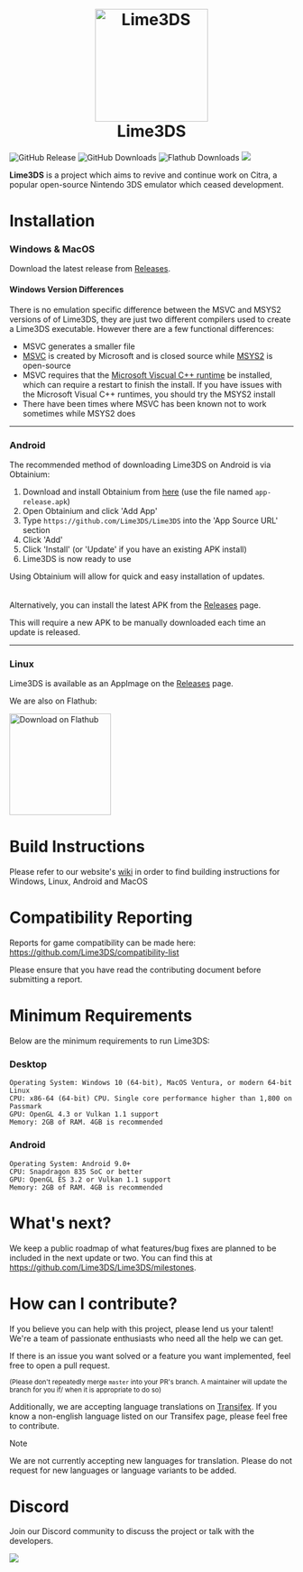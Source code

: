 <h1 align="center">
  <br>
  <a href="[https://github.com/Lime3DS]"><img src="https://raw.githubusercontent.com/Lime3DS/Lime3DS/1b1c4f29d4280c750702459fd9a6ada539a4e9a9/dist/lime.svg" alt="Lime3DS" width="200"></a>
  <br>
  <b>Lime3DS</b>
  <br>
</h1>

![GitHub Release](https://img.shields.io/github/v/release/Lime3DS/Lime3DS?label=Current%20Release)
![GitHub Downloads](https://img.shields.io/github/downloads/Lime3DS/Lime3DS/total?logo=github&label=GitHub%20Downloads)
![Flathub Downloads](https://img.shields.io/flathub/downloads/io.github.lime3ds.Lime3DS?logo=Flathub&label=Flathub%20Downloads)
![](https://github.com/Lime3DS/Lime3DS/actions/workflows/build.yml/badge.svg)

<b>Lime3DS</b> is a project which aims to revive and continue work on Citra, a popular open-source Nintendo 3DS emulator which ceased development.

# Installation

### Windows & MacOS

Download the latest release from [Releases](https://github.com/Lime3DS/Lime3DS/releases).

#### Windows Version Differences
There is no emulation specific difference between the MSVC and MSYS2 versions of of Lime3DS, they are just two different compilers used to create a Lime3DS executable. However there are a few functional differences:
* MSVC generates a smaller file
* [MSVC](https://learn.microsoft.com/en-us/cpp/windows/latest-supported-vc-redist) is created by Microsoft and is closed source while [MSYS2](https://www.msys2.org/) is open-source
* MSVC requires that the [Microsoft Viscual C++ runtime](https://learn.microsoft.com/en-us/cpp/windows/latest-supported-vc-redist) be installed, which can require a restart to finish the install. If you have issues with the Microsoft Visual C++ runtimes, you should try the MSYS2 install
* There have been times where MSVC has been known not to work sometimes while MSYS2 does

---
### Android
The recommended method of downloading Lime3DS on Android is via Obtainium:
1. Download and install Obtainium from [here](https://github.com/ImranR98/Obtainium/releases) (use the file named `app-release.apk`)
2. Open Obtainium and click 'Add App'
3. Type `https://github.com/Lime3DS/Lime3DS` into the 'App Source URL' section
4. Click 'Add'
5. Click 'Install' (or 'Update' if you have an existing APK install)
6. Lime3DS is now ready to use

Using Obtainium will allow for quick and easy installation of updates.
\
\
\
Alternatively, you can install the latest APK from the [Releases](https://github.com/Lime3DS/Lime3DS/releases) page.

This will require a new APK to be manually downloaded each time an update is released.

---
### Linux

Lime3DS is available as an AppImage on the [Releases](https://github.com/Lime3DS/Lime3DS/releases) page.

We are also on Flathub:

<a href=https://flathub.org/apps/io.github.lime3ds.Lime3DS><img width='180' alt='Download on Flathub' src='https://dl.flathub.org/assets/badges/flathub-badge-en.png'/></a>

# Build Instructions
Please refer to our website's [wiki](https://github.com/Lime3DS/Lime3DS/wiki/Building-From-Source) in order to find building instructions for Windows, Linux, Android and MacOS

# Compatibility Reporting
Reports for game compatibility can be made here: https://github.com/Lime3DS/compatibility-list

Please ensure that you have read the contributing document before submitting a report.

# Minimum Requirements
Below are the minimum requirements to run Lime3DS:
### Desktop
```
Operating System: Windows 10 (64-bit), MacOS Ventura, or modern 64-bit Linux
CPU: x86-64 (64-bit) CPU. Single core performance higher than 1,800 on Passmark
GPU: OpenGL 4.3 or Vulkan 1.1 support
Memory: 2GB of RAM. 4GB is recommended
```
### Android
```
Operating System: Android 9.0+
CPU: Snapdragon 835 SoC or better
GPU: OpenGL ES 3.2 or Vulkan 1.1 support
Memory: 2GB of RAM. 4GB is recommended
```

# What's next?
We keep a public roadmap of what features/bug fixes are planned to be included in the next update or two.
You can find this at https://github.com/Lime3DS/Lime3DS/milestones.

# How can I contribute?
If you believe you can help with this project, please lend us your talent! We're a team of passionate enthusiasts who need all the help we can get.

If there is an issue you want solved or a feature you want implemented, feel free to open a pull request.

<sup>(Please don't repeatedly merge `master` into your PR's branch. A maintainer will update the branch for you if/ when it is appropriate to do so)</sup>

Additionally, we are accepting language translations on [Transifex](https://app.transifex.com/lime3ds/lime3ds). If you know a non-english language listed on our Transifex page, please feel free to contribute.

> [!NOTE]  
> We are not currently accepting new languages for translation. Please do not request for new languages or language variants to be added.

# Discord
Join our Discord community to discuss the project or talk with the developers.

[![](https://dcbadge.vercel.app/api/server/4ZjMpAp3M6)](https://discord.gg/4ZjMpAp3M6)
